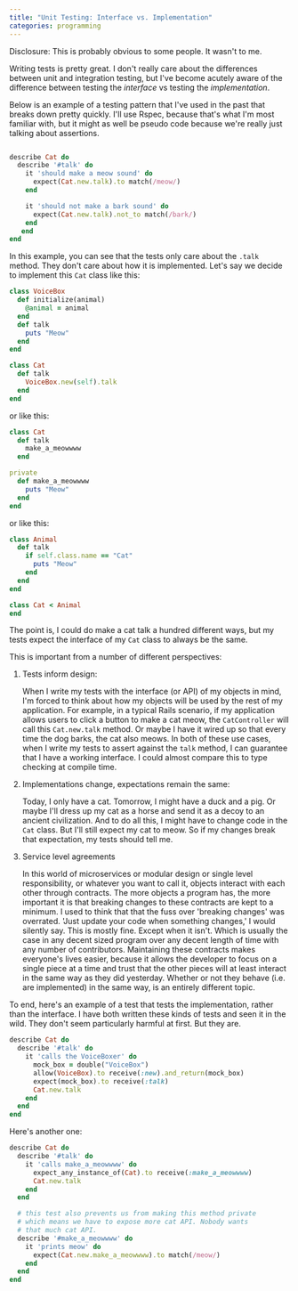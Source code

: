 ```yaml
---
title: "Unit Testing: Interface vs. Implementation"
categories: programming
---
```


Disclosure: This is probably obvious to some people. It wasn't to me.

Writing tests is pretty great. I don't really care about the differences
between unit and integration testing, but I've become acutely aware of the
difference between testing the _interface_ vs testing the _implementation_.

Below is an example of a testing pattern that I've used in the past
that breaks down pretty quickly. I'll use Rspec, because that's what I'm
most familiar with, but it might as well be pseudo code because we're
really just talking about assertions.


```ruby

describe Cat do
  describe '#talk' do
    it 'should make a meow sound' do
      expect(Cat.new.talk).to match(/meow/)
    end

    it 'should not make a bark sound' do
      expect(Cat.new.talk).not_to match(/bark/)
    end
   end
end
```

In this example, you can see that the tests only care about the `.talk` method.
They don't care about how it is implemented. Let's say we decide to implement
this `Cat` class like this:


```ruby
class VoiceBox
  def initialize(animal)
    @animal = animal
  end
  def talk
    puts "Meow"
  end
end

class Cat
  def talk
    VoiceBox.new(self).talk
  end
end
```

or like this:

```ruby
class Cat
  def talk
    make_a_meowwww
  end

private
  def make_a_meowwww
    puts "Meow"
  end
end
```

or like this:

```ruby
class Animal
  def talk
    if self.class.name == "Cat"
      puts "Meow"
    end
  end
end

class Cat < Animal
end
```

The point is, I could do make a cat talk a hundred different ways, but my tests
expect the interface of my `Cat` class to always be the same.

This is important from a number of different perspectives:

1. Tests inform design:

    When I write my tests with the interface (or API) of my objects in mind,
    I'm forced to think about how my objects will be used by the rest of my application.
    For example, in a typical Rails scenario, if my application allows users to click
    a button to make a cat meow, the `CatController` will call this `Cat.new.talk` method.
    Or maybe I have it wired up so that every time the dog barks, the cat also meows.
    In both of these use cases, when I write my tests to assert against the `talk` method,
    I can guarantee that I have a working interface. I could almost compare this to
    type checking at compile time.


1. Implementations change, expectations remain the same:

    Today, I only have a cat. Tomorrow, I might have a duck and a pig. Or maybe
    I'll dress up my cat as a horse and send it as a decoy to an ancient civilization.
    And to do all this, I might have to change code in the `Cat` class.
    But I'll still expect my cat to meow. So if my changes break that expectation,
    my tests should tell me.

3. Service level agreements

    In this world of microservices or modular design or single level responsibility,
    or whatever you want to call it, objects interact with each other through
    contracts. The more objects a program has, the more important it is that breaking
    changes to these contracts are kept to a minimum. I used to think that that the fuss
    over 'breaking changes' was overrated. 'Just update your code when something changes,'
    I would silently say. This is mostly fine. Except when it isn't. Which is usually the
    case in any decent sized program over any decent length of time with any number of
    contributors. Maintaining these contracts makes everyone's lives easier, because it
    allows the developer to focus on a single piece at a time and trust that the other
    pieces will at least interact in the same way as they did yesterday. Whether or
    not they behave (i.e. are implemented) in the same way, is an entirely different
    topic.

To end, here's an example of a test that tests the implementation, rather than
the interface. I have both written these kinds of tests and seen it in the wild.
They don't seem particularly harmful at first. But they are.

```ruby
describe Cat do
  describe '#talk' do
    it 'calls the VoiceBoxer' do
      mock_box = double("VoiceBox")
      allow(VoiceBox).to receive(:new).and_return(mock_box)
      expect(mock_box).to receive(:talk)
      Cat.new.talk
    end
  end
end
```

Here's another one:

```ruby
describe Cat do
  describe '#talk' do
    it 'calls make_a_meowwww' do
      expect_any_instance_of(Cat).to receive(:make_a_meowwww)
      Cat.new.talk
    end
  end

  # this test also prevents us from making this method private
  # which means we have to expose more cat API. Nobody wants
  # that much cat API.
  describe '#make_a_meowwww' do
    it 'prints meow' do
      expect(Cat.new.make_a_meowwww).to match(/meow/)
    end
  end
end
